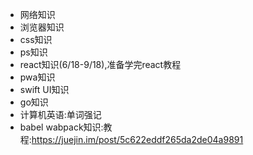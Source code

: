 - 网络知识
- 浏览器知识
- css知识
- ps知识
- react知识(6/18-9/18),准备学完react教程
- pwa知识
- swift UI知识
- go知识
- 计算机英语:单词强记
- babel wabpack知识:教程:https://juejin.im/post/5c622eddf265da2de04a9891
